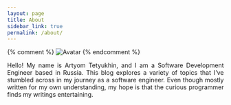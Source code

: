 ```yaml
---
layout: page
title: About
sidebar_link: true
permalink: /about/
---
```


{% comment %}
<img src="/assets/img/avatar.jpg" alt="Avatar" class="avatar">
{% endcomment %}

<p align="justify">
Hello! My name is Artyom Tetyukhin, and I am a Software Development Engineer based in Russia. This blog explores a variety of topics that I’ve stumbled across in my journey as a software engineer. Even though mostly written for my own understanding, my hope is that the curious programmer finds my writings entertaining.
</p>
